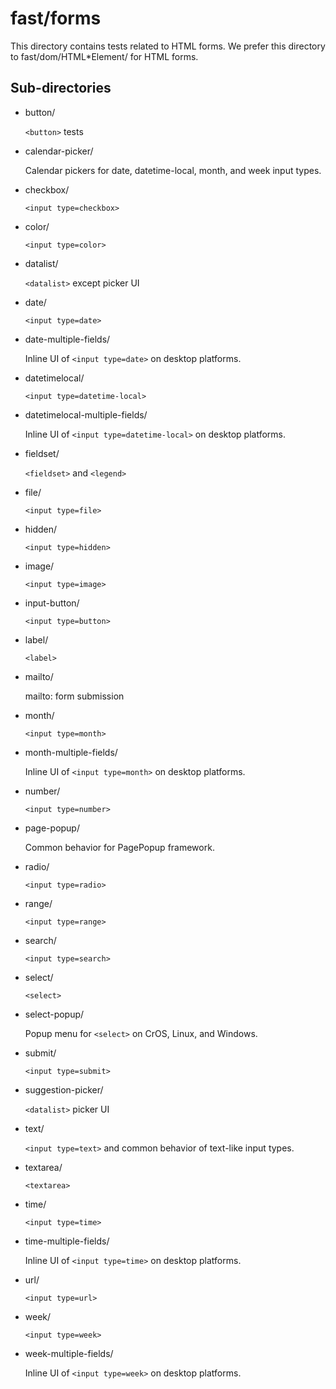 # fast/forms

This directory contains tests related to HTML forms.  We prefer this directory
to fast/dom/HTML*Element/ for HTML forms.

## Sub-directories
		
*   button/

    `<button>` tests

*   calendar-picker/

    Calendar pickers for date, datetime-local, month, and week input types.

*   checkbox/

    `<input type=checkbox>`

*   color/

    `<input type=color>`

*   datalist/

    `<datalist>` except picker UI

*   date/

    `<input type=date>`

*   date-multiple-fields/

    Inline UI of `<input type=date>` on desktop platforms.

*   datetimelocal/

    `<input type=datetime-local>`

*   datetimelocal-multiple-fields/

    Inline UI of `<input type=datetime-local>` on desktop platforms.

*   fieldset/

    `<fieldset>` and `<legend>`

*   file/

    `<input type=file>`

*   hidden/

    `<input type=hidden>`

*   image/

    `<input type=image>`

*   input-button/

    `<input type=button>`

*   label/

    `<label>`

*   mailto/

    mailto: form submission

*   month/

    `<input type=month>`

*   month-multiple-fields/

    Inline UI of `<input type=month>` on desktop platforms.

*   number/

    `<input type=number>`

*   page-popup/

    Common behavior for PagePopup framework.

*   radio/

    `<input type=radio>`

*   range/

    `<input type=range>`

*   search/

    `<input type=search>`

*   select/

    `<select>`

*   select-popup/

    Popup menu for `<select>` on CrOS, Linux, and Windows.

*   submit/

    `<input type=submit>`

*   suggestion-picker/

    `<datalist>` picker UI

*   text/

    `<input type=text>` and common behavior of text-like input types.

*   textarea/

    `<textarea>`

*   time/

    `<input type=time>`

*   time-multiple-fields/

    Inline UI of `<input type=time>` on desktop platforms.

*   url/

    `<input type=url>`

*   week/

    `<input type=week>`

*   week-multiple-fields/

    Inline UI of `<input type=week>` on desktop platforms.

